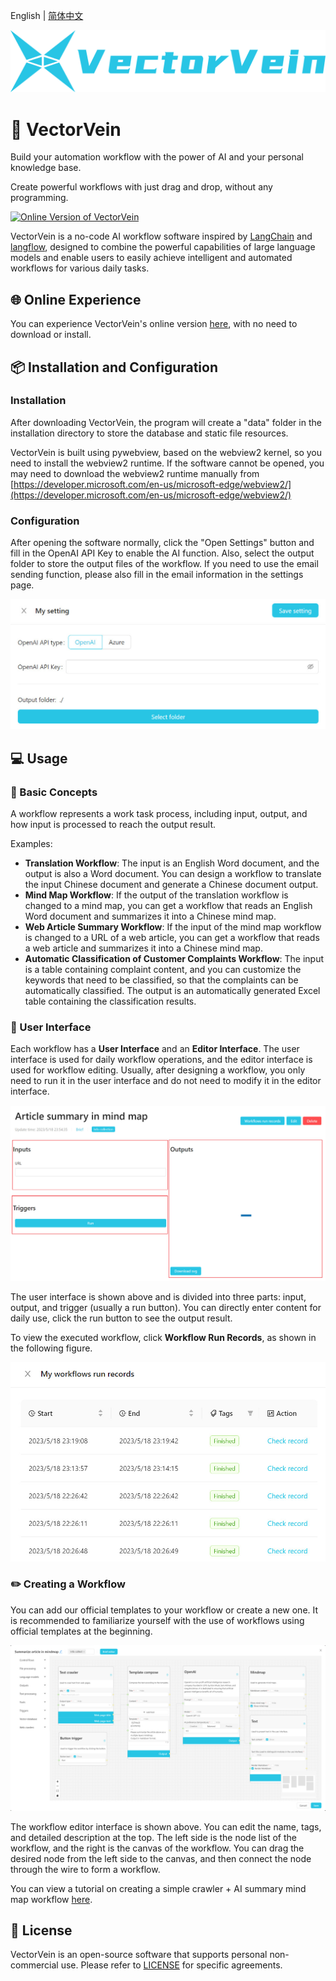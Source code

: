 English | [简体中文](README_en.md)

[![VectorVein](resources/images/vector-vein-with-text-primary-en.svg)](https://vectorvein.com)

# 🔀 VectorVein

Build your automation workflow with the power of AI and your personal knowledge base.

Create powerful workflows with just drag and drop, without any programming.

[![Online Version of VectorVein](resources/images/demo-en.gif)](https://github.com/AndersonBY/vector-vein)

VectorVein is a no-code AI workflow software inspired by [LangChain](https://github.com/hwchase17/langchain) and [langflow](https://github.com/logspace-ai/langflow), designed to combine the powerful capabilities of large language models and enable users to easily achieve intelligent and automated workflows for various daily tasks.

## 🌐 Online Experience

You can experience VectorVein's online version [here](https://vectorvein.com/en), with no need to download or install.

## 📦 Installation and Configuration

### Installation

After downloading VectorVein, the program will create a "data" folder in the installation directory to store the database and static file resources.

VectorVein is built using pywebview, based on the webview2 kernel, so you need to install the webview2 runtime. If the software cannot be opened, you may need to download the webview2 runtime manually from [https://developer.microsoft.com/en-us/microsoft-edge/webview2/](https://developer.microsoft.com/en-us/microsoft-edge/webview2/)

### Configuration

After opening the software normally, click the "Open Settings" button and fill in the OpenAI API Key to enable the AI function. Also, select the output folder to store the output files of the workflow. If you need to use the email sending function, please also fill in the email information in the settings page.

![Settings](resources/images/settings1-en.jpg)

## 💻 Usage

### 📖 Basic Concepts

A workflow represents a work task process, including input, output, and how input is processed to reach the output result.

Examples:

- **Translation Workflow**: The input is an English Word document, and the output is also a Word document. You can design a workflow to translate the input Chinese document and generate a Chinese document output.
- **Mind Map Workflow**: If the output of the translation workflow is changed to a mind map, you can get a workflow that reads an English Word document and summarizes it into a Chinese mind map.
- **Web Article Summary Workflow**: If the input of the mind map workflow is changed to a URL of a web article, you can get a workflow that reads a web article and summarizes it into a Chinese mind map.
- **Automatic Classification of Customer Complaints Workflow**: The input is a table containing complaint content, and you can customize the keywords that need to be classified, so that the complaints can be automatically classified. The output is an automatically generated Excel table containing the classification results.

### 🔎 User Interface

Each workflow has a **User Interface** and an **Editor Interface**. The user interface is used for daily workflow operations, and the editor interface is used for workflow editing. Usually, after designing a workflow, you only need to run it in the user interface and do not need to modify it in the editor interface.

![User Interface](resources/images/user-interface1-en.jpg)

The user interface is shown above and is divided into three parts: input, output, and trigger (usually a run button). You can directly enter content for daily use, click the run button to see the output result.

To view the executed workflow, click **Workflow Run Records**, as shown in the following figure.

![Workflow Run Records](resources/images/workflow-record-en.jpg)

### ✏️ Creating a Workflow

You can add our official templates to your workflow or create a new one. It is recommended to familiarize yourself with the use of workflows using official templates at the beginning.

![Workflow Editor Interface](resources/images/editor-en.jpg)

The workflow editor interface is shown above. You can edit the name, tags, and detailed description at the top. The left side is the node list of the workflow, and the right is the canvas of the workflow. You can drag the desired node from the left side to the canvas, and then connect the node through the wire to form a workflow.

You can view a tutorial on creating a simple crawler + AI summary mind map workflow [here](TUTORIAL_en.md).

## 📄 License

VectorVein is an open-source software that supports personal non-commercial use. Please refer to [LICENSE](LICENSE.md) for specific agreements.